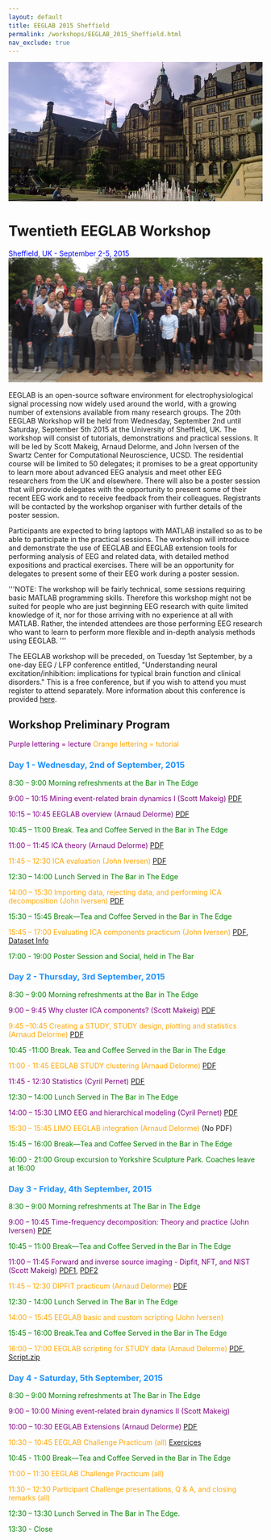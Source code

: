 ```yaml
---
layout: default
title: EEGLAB 2015 Sheffield
permalink: /workshops/EEGLAB_2015_Sheffield.html
nav_exclude: true
---
```


![center\|upright=3](/assets/images/Scheffield.png)

Twentieth EEGLAB Workshop
=========================

<span style="color: blue">Sheffield, UK - September 2-5, 2015</span>
![center\|750px\|upright=3](/assets/images/Sheffield_group_pict.jpg)

EEGLAB is an open-source software environment for electrophysiological
signal processing now widely used around the world, with a growing
number of extensions available from many research groups. The 20th
EEGLAB Workshop will be held from Wednesday, September 2nd until
Saturday, September 5th 2015 at the University of Sheffield, UK. The
workshop will consist of tutorials, demonstrations and practical
sessions. It will be led by Scott Makeig, Arnaud Delorme, and John
Iversen of the Swartz Center for Computational Neuroscience, UCSD. The
residential course will be limited to 50 delegates; it promises to be a
great opportunity to learn more about advanced EEG analysis and meet
other EEG researchers from the UK and elsewhere. There will also be a
poster session that will provide delegates with the opportunity to
present some of their recent EEG work and to receive feedback from their
colleagues. Registrants will be contacted by the workshop organiser with
further details of the poster session.

Participants are expected to bring laptops with MATLAB installed so as
to be able to participate in the practical sessions. The workshop will
introduce and demonstrate the use of EEGLAB and EEGLAB extension tools
for performing analysis of EEG and related data, with detailed method
expositions and practical exercises. There will be an opportunity for
delegates to present some of their EEG work during a poster session.

'''NOTE: The workshop will be fairly technical, some sessions requiring
basic MATLAB programming skills. Therefore this workshop might not be
suited for people who are just beginning EEG research with quite limited
knowledge of it, nor for those arriving with no experience at all with
MATLAB. Rather, the intended attendees are those performing EEG research
who want to learn to perform more flexible and in-depth analysis methods
using EEGLAB. '''

The EEGLAB workshop will be preceded, on Tuesday 1st September, by a
one-day EEG / LFP conference entitled, "Understanding neural
excitation/inhibition: implications for typical brain function and
clinical disorders." This is a free conference, but if you wish to
attend you must register to attend separately. More information about
this conference is provided
[here](http://eeg-lfp-workshop.reading.ac.uk/index.htm).


Workshop Preliminary Program
----------------------------

<span style="color: purple">Purple lettering = lecture</span>
<span style="color: orange">Orange lettering = tutorial</span>

### <span style="color: dodgerblue">Day 1 - Wednesday, 2nd of September, 2015</span>


<span style="color: green">8:30 – 9:00 Morning refreshments at the Bar in The Edge</span>

<!-- -->



<span style="color: purple">9:00 – 10:15 Mining event-related brain dynamics I (Scott Makeig)</span> [PDF](https://sccn.ucsd.edu/githubwiki/files/eeglab2015_makeig_lecture_i.pdf)

<span style="color: purple">10:15 – 10:45 EEGLAB overview (Arnaud Delorme)</span> [PDF](https://sccn.ucsd.edu/githubwiki/files/eeglab2015_ad_eeglab_overview2.pdf)
<!-- -->


<span style="color: green">10:45 – 11:00 Break. Tea and Coffee Served in the Bar in The Edge</span>

<!-- -->



<span style="color: purple">11:00 – 11:45 ICA theory (Arnaud Delorme)</span> [PDF](https://sccn.ucsd.edu/githubwiki/files/eeglab2015_ad_eeglab_lecture_ica2.pdf)

<span style="color: orange">11:45 – 12:30 ICA evaluation (John Iversen)</span> [PDF](https://sccn.ucsd.edu/githubwiki/files/eeglab2015_sheffield_jri_evaluateics_lores.pdf)
<!-- -->


<span style="color: green">12:30 – 14:00 Lunch Served in The Bar in The Edge</span>

<!-- -->



<span style="color: orange">14:00 – 15:30 Importing data, rejecting data, and performing ICA decomposition (John Iversen)</span> [PDF](https://sccn.ucsd.edu/githubwiki/files/eeglab2015_sheffield_jri_preproc.pdf)
<!-- -->


<span style="color: green">15:30 – 15:45 Break—Tea and Coffee Served in the Bar in The Edge</span>

<!-- -->



<span style="color: orange">15:45 – 17:00 Evaluating ICA components practicum (John Iversen)</span> [PDF](https://sccn.ucsd.edu/githubwiki/files/eeglab2015_sheffield_jri_evaluateics_practicum.pdf), [Dataset Info](https://sccn.ucsd.edu/githubwiki/files/jri_readme.pdf)
<!-- -->


<span style="color: green">17:00 - 19:00 Poster Session and Social, held in The Bar</span>

### <span style="color: dodgerblue">Day 2 - Thursday, 3rd September, 2015</span>


<span style="color: green">8:30 – 9:00 Morning refreshments at the Bar in The Edge</span>

<!-- -->



<span style="color: purple">9:00 – 9:45 Why cluster ICA components? (Scott Makeig)</span> [PDF](https://sccn.ucsd.edu/githubwiki/files/makeig_eeglab_clustering_sheffield15.pdf)

<span style="color: orange">9:45 –10:45 Creating a STUDY, STUDY design, plotting and statistics (Arnaud Delorme)</span> [PDF](https://sccn.ucsd.edu/githubwiki/files/eeglab2015_ad_studydesign.pdf)
<!-- -->


<span style="color: green">10:45 -11:00 Break. Tea and Coffee Served in the Bar in The Edge</span>

<!-- -->
<span style="color: orange">11:00 - 11:45 EEGLAB STUDY clustering (Arnaud Delorme)</span> [PDF](https://sccn.ucsd.edu/githubwiki/files/eeglab2015_ad_clustering2.pdf)

<span style="color: purple">11:45 - 12:30 Statistics (Cyril Pernet)</span> [PDF](https://sccn.ucsd.edu/githubwiki/files/multiplecomparisoncorrection.pdf)
<!-- -->


<span style="color: green">12:30 – 14:00 Lunch Served in The Bar in The Edge</span>

<!-- -->



<span style="color: purple">14:00 – 15:30 LIMO EEG and hierarchical modeling (Cyril Pernet)</span> [PDF](https://sccn.ucsd.edu/githubwiki/files/hierarchical_linear_modelling_for_meeg.pdf)

<span style="color: orange">15:30 – 15:45 LIMO EEGLAB integration (Arnaud Delorme)</span> (No PDF)

<!-- -->


<span style="color: green">15:45 – 16:00 Break—Tea and Coffee Served in the Bar in The Edge</span>

<!-- -->


<span style="color: green">16:00 - 21:00 Group excursion to Yorkshire Sculpture Park. Coaches leave at 16:00</span>

### <span style="color: dodgerblue">Day 3 - Friday, 4th September, 2015</span>


<span style="color: green">8:30 – 9:00 Morning refreshments at The Bar in The Edge</span>

<!-- -->



<span style="color: purple">9:00 – 10:45 Time-frequency decomposition: Theory and practice (John Iversen)</span> [PDF](https://sccn.ucsd.edu/githubwiki/files/eeglab2015_sheffield_jri_timefrequencytheorypractice_lores.pdf)
<!-- -->


<span style="color: green">10:45 – 11:00 Break—Tea and Coffee Served in the Bar in The Edge</span>

<!-- -->



<span style="color: purple">11:00 – 11:45 Forward and inverse source imaging - Dipfit, NFT, and NIST (Scott Makeig)</span> [PDF1](https://sccn.ucsd.edu/githubwiki/files/eeglab2015_makeig_dipfit.pdf), [PDF2](https://sccn.ucsd.edu/githubwiki/files/eeglab2015_makeig_nft.pdf)

<span style="color: orange">11:45 – 12:30 DIPFIT practicum (Arnaud Delorme)</span> [PDF](https://sccn.ucsd.edu/githubwiki/files/eeglab2015_ad_dipole_modeling.pdf)
<!-- -->


<span style="color: green">12:30 - 14:00 Lunch Served in The Bar in The Edge</span>

<!-- -->



<span style="color: orange">14:00 – 15:45 EEGLAB basic and custom scripting (John Iversen)</span>

<!-- -->


<span style="color: green">15:45 – 16:00 Break.Tea and Coffee Served in the Bar in The Edge</span>

<!-- -->



<span style="color: orange">16:00 – 17:00 EEGLAB scripting for STUDY data (Arnaud Delorme)</span> [PDF](https://sccn.ucsd.edu/githubwiki/files/eeglab2015_sheffield_ad_studyscripting.pdf), [Script.zip](https://sccn.ucsd.edu/githubwiki/files/script.zip)


### <span style="color: dodgerblue">Day 4 - Saturday, 5th September, 2015</span>


<span style="color: green">8:30 – 9:00 Morning refreshments at The Bar in The Edge</span>

<!-- -->



<span style="color: purple">9:00 – 10:00 Mining event-related brain dynamics II (Scott Makeig)</span>

<span style="color: purple">10:00 – 10:30 EEGLAB Extensions (Arnaud Delorme)</span> [PDF](https://sccn.ucsd.edu/githubwiki/files/eeglab2015_plugins.pdf)

<span style="color: orange">10:30 – 10:45 EEGLAB Challenge Practicum (all)</span> [Exercices](https://sccn.ucsd.edu/githubwiki/files/eeglab2015_sheffield_questions.pdf)
<!-- -->


<span style="color: green">10:45 - 11:00 Break—Tea and Coffee Served in the Bar in The Edge</span>

<!-- -->



<span style="color: orange">11:00 – 11:30 EEGLAB Challenge Practicum (all)</span>

<span style="color: orange">11:30 – 12:30 Participant Challenge presentations, Q & A, and closing remarks (all)</span>

<!-- -->


<span style="color: green">12:30 – 13:30 Lunch Served in The Bar in The Edge.</span>



<span style="color: green">13:30 - Close</span>


